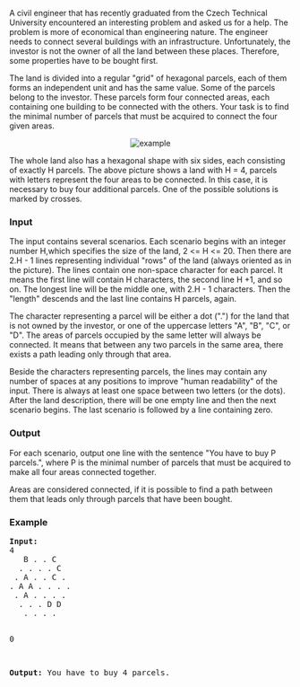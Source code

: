 <p>A civil engineer that has recently graduated from the Czech Technical University encountered
an interesting problem and asked us for a help. The problem is more of economical than
engineering nature. The engineer needs to connect several buildings with an infrastructure.
Unfortunately, the investor is not the owner of all the land between these places. Therefore,
some properties have to be bought first.

</p><p>The land is divided into a regular "grid" of hexagonal parcels, each of them forms an independent
unit and has the same value. Some of the parcels belong to the investor. These parcels form
four connected areas, each containing one building to be connected with the others. Your task
is to find the minimal number of parcels that must be acquired to connect the four given areas.

</p><p></p><center><img src="/content/carl:cerc07h.jpg" alt="example"></center>

<p>The whole land also has a hexagonal shape with six sides, each consisting of exactly H parcels.
The above picture shows a land with H = 4, parcels with letters represent the four areas to
be connected. In this case, it is necessary to buy four additional parcels. One of the possible
solutions is marked by crosses.

</p><h3>Input</h3>
<p>The input contains several scenarios. Each scenario begins with an integer number H,which
specifies the size of the land, 2 &lt;= H &lt;= 20. Then there are 2.H - 1 lines representing individual
"rows" of the land (always oriented as in the picture). The lines contain one non-space character
for each parcel. It means the first line will contain H characters, the second line H +1, and
so on. The longest line will be the middle one, with 2.H - 1 characters. Then the "length"
descends and the last line contains H parcels, again.

</p><p>The character representing a parcel will be either a dot (".") for the land that is not owned by
the investor, or one of the uppercase letters "A", "B", "C", or "D". The areas of parcels occupied
by the same letter will always be connected. It means that between any two parcels in the same
area, there exists a path leading only through that area.

</p><p>Beside the characters representing parcels, the lines may contain any number of spaces at any
positions to improve "human readability" of the input. There is always at least one space
between two letters (or the dots). After the land description, there will be one empty line and
then the next scenario begins. The last scenario is followed by a line containing zero.

</p><h3>Output</h3>
<p>For each scenario, output one line with the sentence "You have to buy P parcels.", where
P is the minimal number of parcels that must be acquired to make all four areas connected
together.

</p><p>Areas are considered connected, if it is possible to find a path between them that leads only
through parcels that have been bought.

</p><h3>Example</h3>
<pre><b>Input:</b>
4
   B . . C
  . . . . C
 . A . . C .
. A A . . . .
 . A . . . .
  . . . D D
   . . . .

0

<b>Output:</b>
You have to buy 4 parcels.

</pre>